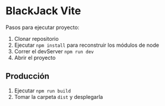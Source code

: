 # BlackJack Vite

Pasos para ejecutar proyecto:

1. Clonar repositorio
2. Ejecutar ```npm install``` para reconstruir los módulos de node
3. Correr el devServer ```npm run dev```
4. Abrir el proyecto

## Producción

1. Ejecutar ```npm run build```
2. Tomar la carpeta ```dist``` y desplegarla